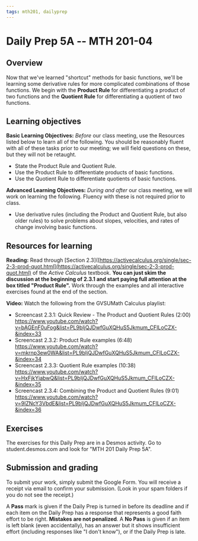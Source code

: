 ```yaml
---
tags: mth201, dailyprep
---
```


# Daily Prep  5A -- MTH 201-04

## Overview 

Now that we've learned "shortcut" methods for basic functions, we'll be learning some derivative rules for more complicated combinations of those functions. We begin with the **Product Rule** for differentiating a product of two functions and the **Quotient Rule** for differentiating a quotient of two functions. 

## Learning objectives 

**Basic Learning Objectives:** *Before* our class meeting, use the Resources listed below to learn all of the following. You should be reasonably fluent with all of these tasks prior to our meeting; we will field questions on these, but they will not be retaught. 

-   State the Product Rule and Quotient Rule.
-   Use the Product Rule to differentiate products of basic functions.
-   Use the Quotient Rule to differentiate quotients of basic functions.


**Advanced Learning Objectives:** *During and after* our class meeting, we will work on learning the following. Fluency with these is not required prior to class. 

-   Use derivative rules (including the Product and Quotient Rule, but also older rules) to solve problems about slopes, velocities, and rates of change involving basic functions.

## Resources for learning

**Reading:** Read through [Section 2.3]([https://activecalculus.org/single/sec-2-3-prod-quot.html](https://activecalculus.org/single/sec-2-3-prod-quot.html) of the *Active Calculus* textbook. **You can just skim the discussion at the beginning of 2.3.1 and start paying full attention at the box titled "Product Rule".** Work through the examples and all interactive exercises found at the end of the section. 

**Video:** Watch the following from the GVSUMath Calculus playlist: 

- Screencast 2.3.1: Quick Review - The Product and Quotient Rules (2:00) https://www.youtube.com/watch?v=bAGEnF0uFog&list=PL9bIjQJDwfGuXQHuS5Jkmum_CFILoCZX-&index=33
- Screencast 2.3.2: Product Rule examples (6:48) https://www.youtube.com/watch?v=mkrnp3ew0WA&list=PL9bIjQJDwfGuXQHuS5Jkmum_CFILoCZX-&index=34
- Screencast 2.3.3: Quotient Rule examples (10:38) https://www.youtube.com/watch?v=HxFjkYjabwQ&list=PL9bIjQJDwfGuXQHuS5Jkmum_CFILoCZX-&index=35
- Screencast 2.3.4: Combining the Product and Quotient Rules (9:01) https://www.youtube.com/watch?v=9lZNcY3VbdE&list=PL9bIjQJDwfGuXQHuS5Jkmum_CFILoCZX-&index=36


## Exercises 

The exercises for this Daily Prep are in a Desmos activity. Go to student.desmos.com and look for "MTH 201 Daily Prep 5A".  


## Submission and grading 

To submit your work, simply submit the Google Form. You will receive a receipt via email to confirm your submission. (Look in your spam folders if you do not see the receipt.) 

A **Pass** mark is given if the Daily Prep is turned in before its deadline and if each item on the Daily Prep has a response that represents a good faith effort to be right. **Mistakes are not penalized**. A **No Pass** is given if an item is left blank (even accidentally), has an answer but it shows insufficient effort (including responses like "I don't know"), or if the Daily Prep is late.